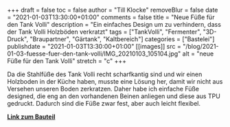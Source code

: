 +++
draft = false
toc = false
author = "Till Klocke"
removeBlur = false
date = "2021-01-03T13:30:00+01:00"
comments = false
title = "Neue Füße für den Tank Volli"
description = "Ein einfaches Design um zu verhindern, dass der Tank Volli Holzböden verkratzt"
tags = ["TankVolli", "Fermenter", "3D-Druck", "Braupartner", "Gärtank", "Kaltbereich"]
categories = ["Bastelei"]
publishdate = "2021-01-03T13:30:00+01:00"
[[images]]
  src = "/blog/2021-01-03-fuesse-fuer-den-tank-volli/IMG_20210103_105104.jpg"
  alt = "neue Füße für den Tank Volli"
  stretch = "c"
+++

Da die Stahlfüße des Tank Volli recht scharfkantig sind und wir einen Holzboden in der Küche
haben, musste eine Lösung her, damit wir nicht aus Versehen unseren Boden zerkratzen.
Daher habe ich einfache Füße designed, die eng an den vorhandenen Beinen anliegen
und diese aus TPU gedruckt. Dadurch sind die Füße zwar fest, aber auch leicht flexibel.

**[Link zum Bauteil](https://www.prusaprinters.org/prints/50733-tank-volli-feet)**

